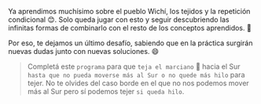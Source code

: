 <gs-attire attire-url="https://raw.githubusercontent.com/MumukiProject/mumuki-guia-gobstones-repeticion-condicional-ii-kids/master/assets/attires/config_1538410692480.json"></gs-attire>

<gs-toolbox toolbox-url="https://raw.githubusercontent.com/MumukiProject/mumuki-guia-gobstones-repeticion-condicional-ii-kids/master/assets/toolbox.xml">
</gs-toolbox>

Ya aprendimos muchísimo sobre el pueblo Wichí, los tejidos y la repetición condicional :blush:. Solo queda jugar con esto y seguir descubriendo las infinitas formas de combinarlo con el resto de los conceptos aprendidos. :muscle:

Por eso, te dejamos un último desafío, sabiendo que en la práctica surgirán nuevas dudas junto con nuevas soluciones. :smile:  

> Completá este `programa` para que `teja el marciano` :space_invader: hacia el Sur `hasta que no pueda moverse más al Sur o no quede más hilo` para tejer. No te olvides del caso borde en el que no nos podemos mover más al Sur pero sí podemos tejer `si queda hilo`. 